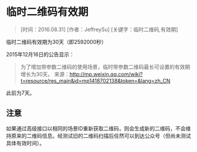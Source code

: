 # 临时二维码有效期

> [时间：2016.08.31] [作者：JeffreySu] [关键字：临时二维码,有效期]

临时二维码有效期为30天（即2592000秒）

2015年12月16日的公告显示：
> 为了增加带参数二维码的使用场景，临时带参数二维码最长可设置的有效期增长为30天。
> 来源：http://mp.weixin.qq.com/wiki?t=resource/res_main&id=mp1418702138&token=&lang=zh_CN

此前为7天。

## 注意
如果通过高级接口以相同的场景ID重新获取二维码，则会生成新的二维码，不会维持原来的二维码信息。经测试旧的二维码扫描后任然可以到达公众号（但尚未测试具体有效时间）。